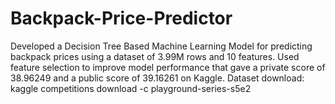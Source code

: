 # Backpack-Price-Predictor
Developed a Decision Tree Based Machine Learning Model for predicting backpack prices using a dataset of 3.99M rows and 10 features. Used feature selection to improve model performance that gave a private score of 38.96249 and a public score of 39.16261 on Kaggle.
Dataset download: kaggle competitions download -c playground-series-s5e2
